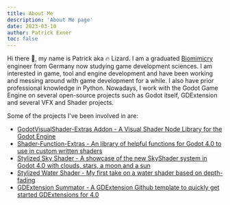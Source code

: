 ```yaml
---
title: About Me
description: 'About Me page'
date: 2023-03-10
author: Patrick Exner
toc: false
---
```


Hi there 👋, my name is Patrick aka 🔥 Lizard. I am a graduated [Biomimicry](https://biomimicry.org/inspiration/what-is-biomimicry/) engineer from Germany now studying game development sciences.
I am interested in game, tool and engine development and have been working and messing around with game development for a while. 
I also have prior professional knowledge in Python. Nowadays, I work with the Godot Game Engine on several open-source 
projects such as Godot itself, GDExtension and several VFX and Shader projects.

Some of the projects I've been involved in are:

* [GodotVisualShader-Extras Addon - A Visual Shader Node Library for the Godot Engine](https://github.com/paddy-exe/GodotVisualShader-Extras)
* [Shader-Function-Extras - An library of helpful functions for Godot 4.0 to use in custom written shaders](https://github.com/paddy-exe/ShaderFunction-Extras)
* [Stylized Sky Shader - A showcase of the new SkyShader system in Godot 4.0 with clouds, stars, a moon and a sun](https://github.com/paddy-exe/GodotStylizedSkyShader)
* [Stylized Water Shader - My first take on a water shader based on depth-fading](https://github.com/paddy-exe/Godot-3D-Stylized-Water)
* [GDExtension Summator - A GDExtension Github template to quickly get started GDExtensions for 4.0](https://github.com/paddy-exe/GDExtensionSummator)
